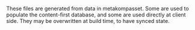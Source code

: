 These files are generated from data in metakompasset. Some are used to populate the content-first database, and some are used directly at client side. They may be overwritten at build time, to have synced state.
